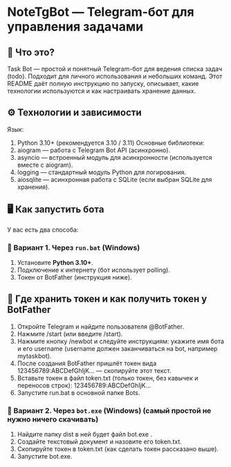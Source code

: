 # NoteTgBot — Telegram-бот для управления задачами
## 📌 Что это?
Task Bot — простой и понятный Telegram-бот для ведения списка задач (todo). Подходит для личного использования и небольших команд. Этот README даёт полную инструкцию по запуску, описывает, какие технологии используются и как настраивать хранение данных.
## ⚙️ Технологии и зависимости
Язык:
1. Python 3.10+ (рекомендуется 3.10 / 3.11)
Основные библиотеки:
1. aiogram — работа с Telegram Bot API (асинхронно).
2. asyncio — встроенный модуль для асинхронности (используется вместе с aiogram).
3. logging — стандартный модуль Python для логирования.
4. aiosqlite — асинхронная работа с SQLite (если выбран SQLite для хранения).
## 🖥️ Как запустить бота
У вас есть два способа:
### 🔹 Вариант 1. Через `run.bat` (Windows)
1. Установите **Python 3.10+**.
2. Подключение к интернету (бот использует polling).
3. Токен от BotFather (инструкция ниже).
## 🔐 Где хранить токен и как получить токен у BotFather
1. Откройте Telegram и найдите пользователя @BotFather.
2. Нажмите /start (или введите /start).
3. Нажмите кнопку /newbot и следуйте инструкциям: укажите имя бота и его username (username должен заканчиваться на bot, например mytaskbot).
4. После создания BotFather пришлёт токен вида 123456789:ABCDefGhIjK... — скопируйте этот текст.
5. Вставьте токен в файл token.txt (только токен, без кавычек и переносов строк): 123456789:ABCDefGhIjK...
6. Запустите run.bat в основной папке Bots.
### 🔹 Вариант 2. Через `bot.exe` (Windows) (самый простой не нужно ничего скачивать)
1. Найдите папку dist в ней будет файл bot.exe .
3. Создайте текстовый документ и назовите его token.txt.
2. Скопируйте токен в token.txt (как сделать токен рассказано выше).
3. Запустите bot.exe.
